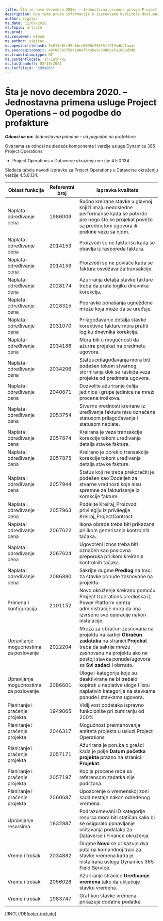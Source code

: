 ```yaml
---
title: Šta je novo decembra 2020. – Jednostavna primena usluge Project Operations – od pogodbe do profakture
description: Ova tema pruža informacije o ispravkama kvaliteta dostupnim u izdanju jednostavne primene usluge Project Operations za decembar 2020. – od pogodbe do profakture.
author: sigitac
ms.date: 12/07/2020
ms.topic: article
ms.prod: ''
ms.reviewer: kfend
ms.author: sigitac
ms.openlocfilehash: 8b813d0fc99b8bce9000c983f51f919adbe1aaac
ms.sourcegitcommit: 40f68387f594180af64a5e5c748b6efa188bd300
ms.translationtype: HT
ms.contentlocale: sr-Latn-RS
ms.lasthandoff: 05/10/2021
ms.locfileid: "5994063"
---
```

# <a name="whats-new-december-2020---project-operations-lite-deployment---deal-to-proforma-invoicing"></a>Šta je novo decembra 2020. – Jednostavna primena usluge Project Operations – od pogodbe do profakture

_**Odnosi se na:** Jednostavna primena – od pogodbe do profakture_

Ova tema se odnosi na sledeće komponente i verzije usluge Dynamics 365 Project Operations:

  - Project Operations u Dataverse okruženju verzije 4.5.0.134 

Sledeća tabela navodi ispravke za Project Operations u Dataverse okruženju verzije 4.5.0.134.

| **Oblast funkcija** | **Referentni broj** | **Ispravka kvaliteta** |
| --- | --- | --- |
| Naplata i određivanje cena | 1986009 | Ručno kreirane stavke u glavnoj knjizi imaju nedosledne performanse kada se potvrde pre nego što se projekat poveže sa predmetom ugovora ili prekine vezu sa njom. |
| Naplata i određivanje cena | 2014153 | Proizvodi se ne fakturišu kada se obavlja iz rasporeda faktura. |
| Naplata i određivanje cena | 2014159 | Proizvodi se ne povlače kada se faktura osvežava za transakcije. |
| Naplata i određivanje cena | 2028174 | Ažuriranja detalja stavke fakture treba da prate logiku dnevnika korekcija. |
| Naplata i određivanje cena | 2028315 | Popravke ponašanja ugnežđene mreže koja može da se uređuje. |
| Naplata i određivanje cena | 2031070 | Prilagođavanje detalja stavke korektivne fakture mora pratiti logiku dnevnika korekcija. |
| Naplata i određivanje cena | 2034186 | Mora biti u mogućnosti da ažurira projekat na predmetu ugovora. |
| Naplata i određivanje cena | 2034206 | Status prilagođavanja mora biti podešen tokom stvarnog storniranja dok se raskida veza projekta od predmeta ugovora. |
| Naplata i određivanje cena | 2040871 | Dozvolite ažuriranje ćelija jedinice i grupe jedinice na mreži procena troškova. |
| Naplata i određivanje cena | 2053754 | Stvarne vrednosti kreirane iz uređivanja faktura nisu označene statusom prilagođavanja i statusom naplate. |
| Naplata i određivanje cena | 2057874 | Kreirana je veza transakcije korekcije tokom uređivanja detalja stavke fakture. |
| Naplata i određivanje cena | 2057875 | Kreirano je poreklo transakcije korekcije tokom uređivanja detalja stavke fakture. |
| Naplata i određivanje cena | 2057944 | Status koji ne treba prekoračiti je podešen kao Dodeljen za stvarne vrednosti koje nisu spremne za fakturisanje iz korekcije fakture. |
| Naplata i određivanje cena | 2057963 | Podelite Kreiraj\_Proizvod privilegiju iz privilegije Kreiraj\_ProjectContract. |
| Naplata i određivanje cena | 2067622 | Ikona obrade treba biti prikazana prilikom generisanja kontrolnih tačaka. |
| Naplata i određivanje cena | 2067624 | Ugovoreni iznos treba biti označen kao poslovna preporuka prilikom kreiranja kontrolnih tačaka. |
| Naplata i određivanje cena | 2086880 | Sakrijte dugme **Predlog** na traci za stavke ponude zasnovane na projektu. |
| Primena i konfiguracija | 2101152 | Novo okruženje kreirano pomoću Project Operations predloška iz Power Platform centra administracije mora da ima izvršene sve operacije nakon instalacije. |
|   Upravljanje mogućnostima za poslovanje | 2022204 | Mreža za obračun zasnovana na projektu na kartici **Obračun zadataka** na stranici **Projekat** treba da sakrije mrežu zasnovanu na projektu ako ne postoji stavka ponude/ugovora sa **Svi zadaci** i obrnuto. |
|   Upravljanje mogućnostima za poslovanje | 2086601 | Uloge i kategorije koje su deaktivirane ne bi trebalo kopirati u naplative uloge i listu naplativih kategorija na stavkama ponude i stavkama ugovora. |
| Planiranje i praćenje projekta | 1949065 | Vidljivost podataka ispravno funkcioniše pri zumiranju od 200% |
| Planiranje i praćenje projekta | 2046317 | Mogućnost preimenovanja entiteta projekta u usluzi Project Operations |
| Planiranje i praćenje projekta | 2057171 | Ažurirana je poruka o grešci kada je polje **Datum početka projekta** prazno na stranici **Projekat**. |
| Planiranje i praćenje projekta | 2057197 | Kopija procene reda sa referencom zadatka nije podržana. |
| Planiranje i praćenje projekta | 2060687 | Upozorenje o vremenskoj zoni sada nestaje nakon određenog vremena. |
| Upravljanje resursima | 1832887 | Podrazumevani ID kategorije resursa mora biti statičan kako bi se osiguralo ponavljanje učitavanja podataka za Dataverse i Finance okruženja. |
| Vreme i trošak | 2034882 | Dugme **Novo** se prikazuje dva puta na komandnoj traci za stavke vremena kada je instalirana usluga Dynamics 365 Field Service. |
| Vreme i trošak | 2056028 | Ažuriranje stranice **Uređivanje vremena** tako da uključuje stavku vremena. |
| Vreme i trošak | 1983747 | Grafikon stavke vremena prikazuje dodatne podatke. |


[!INCLUDE[footer-include](../../includes/footer-banner.md)]